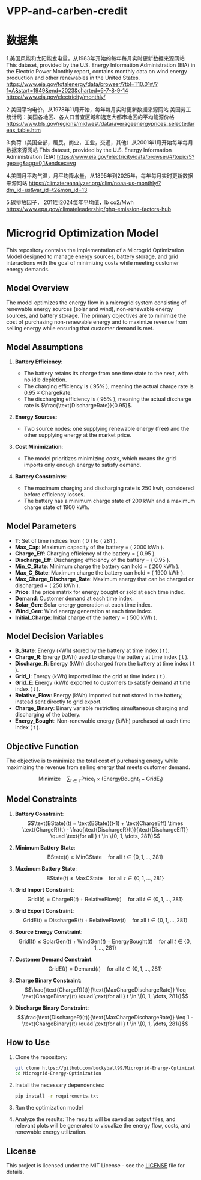 # VPP-and-carben-credit
# 数据集
1.美国风能和太阳能发电量，从1983年开始的每年每月实时更新数据来源网站 This dataset, provided by the U.S. Energy Information Administration (EIA) in the Electric Power Monthly report, contains monthly data on wind energy production and other renewables in the United States. https://www.eia.gov/totalenergy/data/browser/?tbl=T10.01#/?f=A&start=1949&end=2023&charted=6-7-8-9-14 https://www.eia.gov/electricity/monthly/

2.美国平均电价，从1978年11月开始，每年每月实时更新数据来源网站 美国劳工统计局：美国各地区、各人口普查区域和选定大都市地区的平均能源价格 https://www.bls.gov/regions/midwest/data/averageenergyprices_selectedareas_table.htm

3.负荷（美国全部，居民，商业，工业，交通，其他）从2001年1月开始每年每月数据来源网站 This dataset, provided by the U.S. Energy Information Administration (EIA) https://www.eia.gov/electricity/data/browser/#/topic/5?geo=g&agg=0,1&endsec=vg

4.美国月平均气温，月平均降水量，从1895年到2025年，每年每月实时更新数据来源网站 https://climatereanalyzer.org/clim/noaa-us-monthly/?dm_id=us&var_id=t2&mon_id=13

5.碳排放因子， 2011到2024每年平均值，lb co2/Mwh https://www.epa.gov/climateleadership/ghg-emission-factors-hub

# Microgrid Optimization Model

This repository contains the implementation of a Microgrid Optimization Model designed to manage energy sources, battery storage, and grid interactions with the goal of minimizing costs while meeting customer energy demands.

## Model Overview

The model optimizes the energy flow in a microgrid system consisting of renewable energy sources (solar and wind), non-renewable energy sources, and battery storage. The primary objectives are to minimize the cost of purchasing non-renewable energy and to maximize revenue from selling energy while ensuring that customer demand is met.

## Model Assumptions

1. **Battery Efficiency**:
   - The battery retains its charge from one time state to the next, with no idle depletion.
   - The charging efficiency is \( 95\% \), meaning the actual charge rate is $0.95 \times \text{ChargeRate}$.
   - The discharging efficiency is \( 95\% \), meaning the actual discharge rate is $\frac{\text{DischargeRate}}{0.95}$.

2. **Energy Sources**:
   - Two source nodes: one supplying renewable energy (free) and the other supplying energy at the market price.

3. **Cost Minimization**:
   - The model prioritizes minimizing costs, which means the grid imports only enough energy to satisfy demand.

4. **Battery Constraints**:
   - The maximum charging and discharging rate is 250 kwh, considered before efficiency losses.
   - The battery has a minimum charge state of 200 kWh and a maximum charge state of 1900 kWh.

## Model Parameters

- **T**: Set of time indices from \( 0 \) to \( 281 \).
- **Max\_Cap**: Maximum capacity of the battery = \( 2000  kWh \).
- **Charge\_Eff**: Charging efficiency of the battery = \( 0.95 \).
- **Discharge\_Eff**: Discharging efficiency of the battery = \( 0.95 \).
- **Min\_C\_State**: Minimum charge the battery can hold = \( 200 kWh \).
- **Max\_C\_State**: Maximum charge the battery can hold = \( 1900  kWh \).
- **Max\_Charge\_Discharge\_Rate**: Maximum energy that can be charged or discharged = \( 250  kWh \).
- **Price**: The price matrix for energy bought or sold at each time index.
- **Demand**: Customer demand at each time index.
- **Solar\_Gen**: Solar energy generation at each time index.
- **Wind\_Gen**: Wind energy generation at each time index.
- **Initial\_Charge**: Initial charge of the battery = \( 500 kWh \).

## Model Decision Variables

- **B\_State**: Energy (kWh) stored by the battery at time index \( t \).
- **Charge\_R**: Energy (kWh) used to charge the battery at time index \( t \).
- **Discharge\_R**: Energy (kWh) discharged from the battery at time index \( t \).
- **Grid\_I**: Energy (kWh) imported into the grid at time index \( t \).
- **Grid\_E**: Energy (kWh) exported to customers to satisfy demand at time index \( t \).
- **Relative\_Flow**: Energy (kWh) imported but not stored in the battery, instead sent directly to grid export.
- **Charge\_Binary**: Binary variable restricting simultaneous charging and discharging of the battery.
- **Energy\_Bought**: Non-renewable energy (kWh) purchased at each time index \( t \).

## Objective Function

The objective is to minimize the total cost of purchasing energy while maximizing the revenue from selling energy that meets customer demand.

<!-- $$\text{Minimize} \quad \sum_{t \in T} \text{Price}_t \times \left(\text{Energy\_Bought}_t - \text{Grid\_E}_t\right)$$ -->
$$\text{Minimize} \quad \sum_{t \in T} \text{Price}_t \times (\text{EnergyBought}_t - \text{GridE}_t)$$

## Model Constraints

1. **Battery Constraint**:
   $$\text{BState}(t) = \text{BState}(t-1) + \text{ChargeEff} \times \text{ChargeR}(t) - \frac{\text{DischargeR}(t)}{\text{DischargeEff}} \quad \text{for all } t \in \{0, 1, \dots, 281\}$$

2. **Minimum Battery State**:
   $$\text{BState}(t) \geq \text{MinCState} \quad \text{for all } t \in \{0, 1, \dots, 281\}$$

3. **Maximum Battery State**:
   $$\text{BState}(t) \leq \text{MaxCState} \quad \text{for all } t \in \{0, 1, \dots, 281\}$$

4. **Grid Import Constraint**:
   $$\text{GridI}(t) = \text{ChargeR}(t) + \text{RelativeFlow}(t) \quad \text{for all } t \in \{0, 1, \dots, 281\}$$

5. **Grid Export Constraint**:
   $$\text{GridE}(t) = \text{DischargeR}(t) + \text{RelativeFlow}(t) \quad \text{for all } t \in \{0, 1, \dots, 281\}$$

6. **Source Energy Constraint**:
   $$\text{GridI}(t) \leq \text{SolarGen}(t) + \text{WindGen}(t) + \text{EnergyBought}(t) \quad \text{for all } t \in \{0, 1, \dots, 281\}$$

7. **Customer Demand Constraint**:
   $$\text{GridE}(t) = \text{Demand}(t) \quad \text{for all } t \in \{0, 1, \dots, 281\}$$

8. **Charge Binary Constraint**:
   $$\frac{\text{ChargeR}(t)}{\text{MaxChargeDischargeRate}} \leq \text{ChargeBinary}(t) \quad \text{for all } t \in \{0, 1, \dots, 281\}$$

9. **Discharge Binary Constraint**:
   $$\frac{\text{DischargeR}(t)}{\text{MaxChargeDischargeRate}} \leq 1 - \text{ChargeBinary}(t) \quad \text{for all } t \in \{0, 1, \dots, 281\}$$

## How to Use

1. Clone the repository:
    ```bash
    git clone https://github.com/buckyball99/Microgrid-Energy-Optimization.git
    cd Microgrid-Energy-Optimization
    ```

2. Install the necessary dependencies:
    ```bash
    pip install -r requirements.txt
    ```

3. Run the optimization model

4. Analyze the results:
    The results will be saved as output files, and relevant plots will be generated to visualize the energy flow, costs, and renewable energy utilization.

## License

This project is licensed under the MIT License - see the [LICENSE](LICENSE) file for details.
